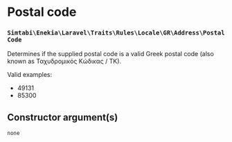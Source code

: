 # Postal code
### `Simtabi\Enekia\Laravel\Traits\Rules\Locale\GR\Address\PostalCode`

Determines if the supplied postal code is a valid Greek postal code (also known as Ταχυδρομικός Κώδικας / TK).

Valid examples:

- 49131
- 85300

## Constructor argument(s)

```php
none
```



